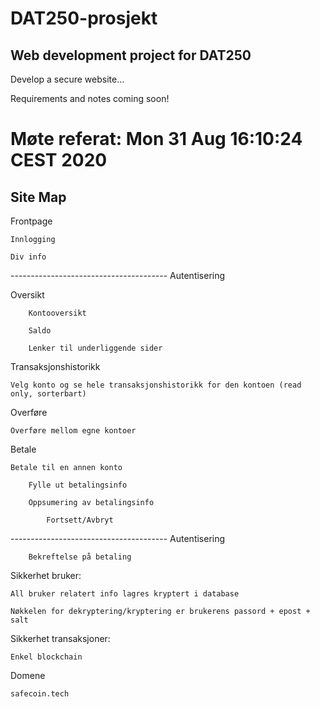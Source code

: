 # DAT250-prosjekt

## Web development project for DAT250

Develop a secure website...

Requirements and notes coming soon!

# Møte referat:       Mon 31 Aug 16:10:24 CEST 2020

## Site Map

Frontpage

    Innlogging

    Div info

--------------------------------------- Autentisering

Oversikt

        Kontooversikt

        Saldo

        Lenker til underliggende sider

Transaksjonshistorikk

    Velg konto og se hele transaksjonshistorikk for den kontoen (read only, sorterbart)

Overføre

    Overføre mellom egne kontoer

Betale

    Betale til en annen konto

        Fylle ut betalingsinfo

        Oppsumering av betalingsinfo

            Fortsett/Avbryt

--------------------------------------- Autentisering

        Bekreftelse på betaling


Sikkerhet bruker:

    All bruker relatert info lagres kryptert i database

    Nøkkelen for dekryptering/kryptering er brukerens passord + epost + salt


Sikkerhet transaksjoner:

    Enkel blockchain

Domene

    safecoin.tech




